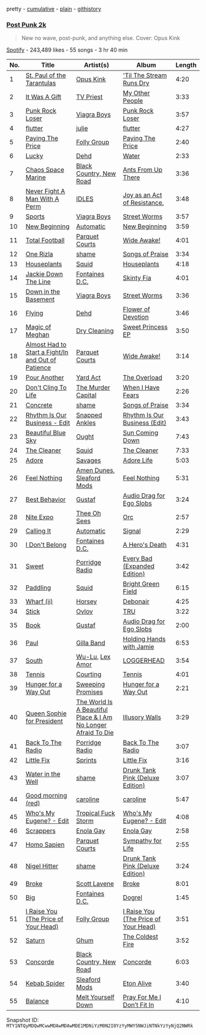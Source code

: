 pretty - [cumulative](/playlists/cumulative/37i9dQZF1DWYwMzXER4RFF.md) - [plain](/playlists/plain/37i9dQZF1DWYwMzXER4RFF) - [githistory](https://github.githistory.xyz/mackorone/spotify-playlist-archive/blob/main/playlists/plain/37i9dQZF1DWYwMzXER4RFF)

### [Post Punk 2k](https://open.spotify.com/playlist/37i9dQZF1DWYwMzXER4RFF)

> New no wave, post\-punk, and anything else\. Cover: Opus Kink

[Spotify](https://open.spotify.com/user/spotify) - 243,489 likes - 55 songs - 3 hr 40 min

| No. | Title | Artist(s) | Album | Length |
|---|---|---|---|---|
| 1 | [St\. Paul of the Tarantulas](https://open.spotify.com/track/4u3HxVlseWBBROXr7TwHLR) | [Opus Kink](https://open.spotify.com/artist/1qDKbZJLaLlsaI7e6mHqm3) | ['Til The Stream Runs Dry](https://open.spotify.com/album/7IM36wFeDv1bhzc1soETfO) | 4:20 |
| 2 | [It Was A Gift](https://open.spotify.com/track/4dm7wiTdyLxf2zUSuUuN7G) | [TV Priest](https://open.spotify.com/artist/61ujMGJVHgF9LPrIZw4MaI) | [My Other People](https://open.spotify.com/album/6O8ZBxH4IMh214XoMPMVfR) | 3:33 |
| 3 | [Punk Rock Loser](https://open.spotify.com/track/6cHHjw1pDDw2OiSXYSRpxb) | [Viagra Boys](https://open.spotify.com/artist/2nAKP6etu8wXNnezKXgqgg) | [Punk Rock Loser](https://open.spotify.com/album/5TeSxqNuv7aMSdz8P5WEqj) | 3:57 |
| 4 | [flutter](https://open.spotify.com/track/1D8sCqR7SwxUTwUDqMyUAp) | [julie](https://open.spotify.com/artist/3VNzWLePg9jTvQ2ximYOzW) | [flutter](https://open.spotify.com/album/0r2dEhL4Ijur6WDzvgXygl) | 4:27 |
| 5 | [Paying The Price](https://open.spotify.com/track/6F4DAh0ANpqlP20iR4Fqlh) | [Folly Group](https://open.spotify.com/artist/39RnqcMpFSK4e7tbODSsaP) | [Paying The Price](https://open.spotify.com/album/5lXmnuAhMGGRYkQwOCVR3w) | 2:40 |
| 6 | [Lucky](https://open.spotify.com/track/7KkaLfkFpMErkarBZivJbP) | [Dehd](https://open.spotify.com/artist/6yzuBFtT6dK2aQMZJZtcB1) | [Water](https://open.spotify.com/album/5Zqz0ZyO7qdLIvAqaPn2YZ) | 2:33 |
| 7 | [Chaos Space Marine](https://open.spotify.com/track/2UEH1NjNHGsoEIr3GKLhNR) | [Black Country, New Road](https://open.spotify.com/artist/3PP6ghmOlDl2jaKaH0avUN) | [Ants From Up There](https://open.spotify.com/album/21xp7NdU1ajmO1CX0w2Egd) | 3:36 |
| 8 | [Never Fight A Man With A Perm](https://open.spotify.com/track/7BmWDAlFk1DCL60I435oaE) | [IDLES](https://open.spotify.com/artist/75mafsNqNE1WSEVxIKuY5C) | [Joy as an Act of Resistance.](https://open.spotify.com/album/7BbRSUBwTB37ut0Ht3yAqt) | 3:48 |
| 9 | [Sports](https://open.spotify.com/track/5aLD8CPaEu3Cj9ZcAqWWA6) | [Viagra Boys](https://open.spotify.com/artist/2nAKP6etu8wXNnezKXgqgg) | [Street Worms](https://open.spotify.com/album/4QDHK085r08dWT1GvXmR6F) | 3:57 |
| 10 | [New Beginning](https://open.spotify.com/track/5o0uaVSaJimlNKnvDdggX6) | [Automatic](https://open.spotify.com/artist/3uX1tstdmFJyxW9b5mSNlU) | [New Beginning](https://open.spotify.com/album/62yIxSvT6Yvl0uYKuuYBLw) | 3:59 |
| 11 | [Total Football](https://open.spotify.com/track/7z81vC7eTE5y4hqk9yCx7F) | [Parquet Courts](https://open.spotify.com/artist/23NIwARd4vPbxt3wwNnJ6k) | [Wide Awake!](https://open.spotify.com/album/6NTaxSEZsDR5RlGyBzKNmZ) | 4:01 |
| 12 | [One Rizla](https://open.spotify.com/track/5McXC8UIDBlBciOLyRVZ7E) | [shame](https://open.spotify.com/artist/4IeWU3NYBI9mISFVhzXG8f) | [Songs of Praise](https://open.spotify.com/album/3ZtngTnZwbWMAdzcpKWgXH) | 3:34 |
| 13 | [Houseplants](https://open.spotify.com/track/3Q1Q4dftyBYbcCa0YFIhUD) | [Squid](https://open.spotify.com/artist/685XjGzGztyivfR3fAjoxo) | [Houseplants](https://open.spotify.com/album/2KYm30pFBJI0fwpCGcth3t) | 4:18 |
| 14 | [Jackie Down The Line](https://open.spotify.com/track/4DNbKvO9fI8bjnxis4yddk) | [Fontaines D.C.](https://open.spotify.com/artist/3SXwqSqAoBz9WCI9PDQzY6) | [Skinty Fia](https://open.spotify.com/album/1R7vPDuTFeqCGOLj1JwfRH) | 4:01 |
| 15 | [Down in the Basement](https://open.spotify.com/track/6EjGLBBBuEkjQniYBeDN7E) | [Viagra Boys](https://open.spotify.com/artist/2nAKP6etu8wXNnezKXgqgg) | [Street Worms](https://open.spotify.com/album/4QDHK085r08dWT1GvXmR6F) | 3:36 |
| 16 | [Flying](https://open.spotify.com/track/4i2s69U5vRLS0KQtNMAWbb) | [Dehd](https://open.spotify.com/artist/6yzuBFtT6dK2aQMZJZtcB1) | [Flower of Devotion](https://open.spotify.com/album/0kn1V8vpoxtEw69CcMDlik) | 3:46 |
| 17 | [Magic of Meghan](https://open.spotify.com/track/7K8SzKEkWzuvK9JU4W6va6) | [Dry Cleaning](https://open.spotify.com/artist/7DlD7rLG9MKuvXtTeACzkO) | [Sweet Princess EP](https://open.spotify.com/album/2RoDiBN2teda8nQ33CO2WR) | 3:50 |
| 18 | [Almost Had to Start a Fight/In and Out of Patience](https://open.spotify.com/track/7xhZCVsVhDSjhFm41mOX10) | [Parquet Courts](https://open.spotify.com/artist/23NIwARd4vPbxt3wwNnJ6k) | [Wide Awake!](https://open.spotify.com/album/6NTaxSEZsDR5RlGyBzKNmZ) | 3:14 |
| 19 | [Pour Another](https://open.spotify.com/track/5BvpTVOBtKADtK5LAOgX4g) | [Yard Act](https://open.spotify.com/artist/2h3ooJn8m8X8cL2g1BZ1Rd) | [The Overload](https://open.spotify.com/album/4rXBcuJMRSt4izAwXNrTQu) | 3:20 |
| 20 | [Don't Cling To Life](https://open.spotify.com/track/00Dsa2N9nqJux5YWfu6MdU) | [The Murder Capital](https://open.spotify.com/artist/18M7pJRsgFVjEBZ5ufmJAp) | [When I Have Fears](https://open.spotify.com/album/17ozByfYT9iEhfGNcT6mdz) | 2:26 |
| 21 | [Concrete](https://open.spotify.com/track/5MhK8ZwxOiILTOh7LFK5VU) | [shame](https://open.spotify.com/artist/4IeWU3NYBI9mISFVhzXG8f) | [Songs of Praise](https://open.spotify.com/album/3ZtngTnZwbWMAdzcpKWgXH) | 3:34 |
| 22 | [Rhythm Is Our Business \- Edit](https://open.spotify.com/track/0nSKPt85T4Y3PFKe9U1AoJ) | [Snapped Ankles](https://open.spotify.com/artist/4iWOyexPqcvgycdx7mLUcl) | [Rhythm Is Our Business \(Edit\)](https://open.spotify.com/album/31BcuNn55HiyGfZNumnzgO) | 3:43 |
| 23 | [Beautiful Blue Sky](https://open.spotify.com/track/5vs3jJj3AhJMgIycoiF5Tx) | [Ought](https://open.spotify.com/artist/2VhVBXSB8n2KxuzKVZNxTY) | [Sun Coming Down](https://open.spotify.com/album/4MxLa2uPSGSus8XCSivcOD) | 7:43 |
| 24 | [The Cleaner](https://open.spotify.com/track/5JCJRbheraNHacbn9v1UWg) | [Squid](https://open.spotify.com/artist/685XjGzGztyivfR3fAjoxo) | [The Cleaner](https://open.spotify.com/album/0IYwrkF0eNvYRrtUHZO7Bo) | 7:33 |
| 25 | [Adore](https://open.spotify.com/track/3z9sAf9ptrSLpyRWR4jRiX) | [Savages](https://open.spotify.com/artist/1WFsBUAgQmrGQQEUyFKS60) | [Adore Life](https://open.spotify.com/album/2UutOV48eYbIPB6keWOqoP) | 5:03 |
| 26 | [Feel Nothing](https://open.spotify.com/track/2xLhpVdgziewWHydp0csEn) | [Amen Dunes](https://open.spotify.com/artist/1jwOuEBcOKq0BeudSarbEM), [Sleaford Mods](https://open.spotify.com/artist/0otAqZw8htTsGHfqR491Yh) | [Feel Nothing](https://open.spotify.com/album/2KYtRpM7ONr6kRJnta41Pf) | 5:31 |
| 27 | [Best Behavior](https://open.spotify.com/track/0ZJHhuXm33Qm9gOxRCQzzk) | [Gustaf](https://open.spotify.com/artist/6QqLYrbjh5CnfMG7z5r96E) | [Audio Drag for Ego Slobs](https://open.spotify.com/album/6bjTnQUluNGjl7SDJeE7n3) | 3:24 |
| 28 | [Nite Expo](https://open.spotify.com/track/4MMUZtRnaz25sXteRs2mXl) | [Thee Oh Sees](https://open.spotify.com/artist/3qYfqdVwX0fil71onLpLkh) | [Orc](https://open.spotify.com/album/6UqkJtjad0HIClK1ndqCsd) | 2:57 |
| 29 | [Calling It](https://open.spotify.com/track/5NokSQOH2MUmBChmCyVxyj) | [Automatic](https://open.spotify.com/artist/3uX1tstdmFJyxW9b5mSNlU) | [Signal](https://open.spotify.com/album/5sunzZo5u8d2pi5WKzjvFS) | 2:29 |
| 30 | [I Don't Belong](https://open.spotify.com/track/6WoKLs9kOA7I9RJtVYr6MQ) | [Fontaines D.C.](https://open.spotify.com/artist/3SXwqSqAoBz9WCI9PDQzY6) | [A Hero's Death](https://open.spotify.com/album/1TG1jA82COlOCK63DjmiT3) | 4:31 |
| 31 | [Sweet](https://open.spotify.com/track/31urhIUG28rfxy6PzU6hQq) | [Porridge Radio](https://open.spotify.com/artist/4vAQ4M7vgItwBtmBTgRu48) | [Every Bad \(Expanded Edition\)](https://open.spotify.com/album/5SyZ2QPyDPteAM9i1AYlfA) | 3:42 |
| 32 | [Paddling](https://open.spotify.com/track/4bk6zQvr1tEokVjLJ7xZfz) | [Squid](https://open.spotify.com/artist/685XjGzGztyivfR3fAjoxo) | [Bright Green Field](https://open.spotify.com/album/4z44Wir05QzQYSCs0KwsKX) | 6:15 |
| 33 | [Wharf \(ii\)](https://open.spotify.com/track/6KKtTJAgNLCW7LAtuI9Dwy) | [Horsey](https://open.spotify.com/artist/3ey9OSASkq8HNPh0u7jjfO) | [Debonair](https://open.spotify.com/album/1z6VwFw428tUIrrEqKktEn) | 4:25 |
| 34 | [Stick](https://open.spotify.com/track/1PiA3Z5eT98iz6my4yVpn4) | [Ovlov](https://open.spotify.com/artist/2Iy7tZpp5qQudlg5cbcgH8) | [TRU](https://open.spotify.com/album/5NBOm2pyKCOqt8iYwgMYnH) | 3:22 |
| 35 | [Book](https://open.spotify.com/track/5bvR6HZsnbDPs1dGeuc0Vg) | [Gustaf](https://open.spotify.com/artist/6QqLYrbjh5CnfMG7z5r96E) | [Audio Drag for Ego Slobs](https://open.spotify.com/album/6bjTnQUluNGjl7SDJeE7n3) | 2:00 |
| 36 | [Paul](https://open.spotify.com/track/1GRGCIaRlqSCR6ljUmZpv0) | [Gilla Band](https://open.spotify.com/artist/7IdPmzvB3PugXieZE9vS4S) | [Holding Hands with Jamie](https://open.spotify.com/album/0DDiLP8SYopzwGArJ3GUi9) | 6:53 |
| 37 | [South](https://open.spotify.com/track/2U4ssOuiGX9QC0Z1K1BI8z) | [Wu\-Lu](https://open.spotify.com/artist/5yRolHpTcDas7KX7KiH6Wd), [Lex Amor](https://open.spotify.com/artist/0IKVDL3N8vpYgeNOV6np14) | [LOGGERHEAD](https://open.spotify.com/album/47XvaxAeDolqhNOnGYLxEk) | 3:54 |
| 38 | [Tennis](https://open.spotify.com/track/3cJH8XcTtrdB1VcCYFdv82) | [Courting](https://open.spotify.com/artist/3oLTaC5QBOH96VbxMAafpZ) | [Tennis](https://open.spotify.com/album/0e8QilyTd0atf4T6fk59Jr) | 4:01 |
| 39 | [Hunger for a Way Out](https://open.spotify.com/track/4bXsXIRPbTk783vfyA2oRe) | [Sweeping Promises](https://open.spotify.com/artist/5k9qBHdkzsibPmFJp1XIAt) | [Hunger for a Way Out](https://open.spotify.com/album/0Cwh78WfxUMb1P8a7tIxYm) | 2:21 |
| 40 | [Queen Sophie for President](https://open.spotify.com/track/6EEdvLIM8kecYVtpA6Ug86) | [The World Is A Beautiful Place & I Am No Longer Afraid To Die](https://open.spotify.com/artist/5bCNJ1ICzdnzK0yoCIP2Ip) | [Illusory Walls](https://open.spotify.com/album/2LF6m9cVyej7vKLnjwGiLK) | 3:29 |
| 41 | [Back To The Radio](https://open.spotify.com/track/3UwdNQUttlGa8fX1Jq7VeN) | [Porridge Radio](https://open.spotify.com/artist/4vAQ4M7vgItwBtmBTgRu48) | [Back To The Radio](https://open.spotify.com/album/1o0lARFP2l0SYsY6H8PeGY) | 3:07 |
| 42 | [Little Fix](https://open.spotify.com/track/10kO3DBfY2UJSeYOuxDZPd) | [Sprints](https://open.spotify.com/artist/27nD8P491xX8UzG3j01eIY) | [Little Fix](https://open.spotify.com/album/2Hw3eI5w9JgGXqgnAS0rAi) | 3:16 |
| 43 | [Water in the Well](https://open.spotify.com/track/0gaecBSDgVDjHs3JrWgr5e) | [shame](https://open.spotify.com/artist/4IeWU3NYBI9mISFVhzXG8f) | [Drunk Tank Pink \(Deluxe Edition\)](https://open.spotify.com/album/07FItTfHsxADQ4sLDxqgFA) | 3:07 |
| 44 | [Good morning \(red\)](https://open.spotify.com/track/5Hr3cBLE1Qe7zAw6n1iGHW) | [caroline](https://open.spotify.com/artist/0nwTtqff9SoWoTnTFeZ7YA) | [caroline](https://open.spotify.com/album/4X12VfRomM649eKXd1qKMf) | 5:47 |
| 45 | [Who's My Eugene? \- Edit](https://open.spotify.com/track/3VTH9rhnc8jceZAU90hzwt) | [Tropical Fuck Storm](https://open.spotify.com/artist/0mL6LBSQ4bHe6hWq90KzHL) | [Who's My Eugene? \- Edit](https://open.spotify.com/album/6wApvXDrW8JIxCcq5hwHDQ) | 4:08 |
| 46 | [Scrappers](https://open.spotify.com/track/14IvWKgBAZojoDYvlI0MGd) | [Enola Gay](https://open.spotify.com/artist/1CT7BjCVYK5vr9SNr7WlEP) | [Enola Gay](https://open.spotify.com/album/4wqfGtPLQvvGSPdM7nr37q) | 2:58 |
| 47 | [Homo Sapien](https://open.spotify.com/track/4mflFeaji6SfBoJUaLuozF) | [Parquet Courts](https://open.spotify.com/artist/23NIwARd4vPbxt3wwNnJ6k) | [Sympathy for Life](https://open.spotify.com/album/3pimNTNgv34WFrdooDB0TT) | 2:55 |
| 48 | [Nigel Hitter](https://open.spotify.com/track/6Zvl7vyrM8U6fFJR9swMfX) | [shame](https://open.spotify.com/artist/4IeWU3NYBI9mISFVhzXG8f) | [Drunk Tank Pink \(Deluxe Edition\)](https://open.spotify.com/album/07FItTfHsxADQ4sLDxqgFA) | 3:24 |
| 49 | [Broke](https://open.spotify.com/track/1RRs8pwqvg6mnp8r0x4Riq) | [Scott Lavene](https://open.spotify.com/artist/6dpTFwhi4Z3QIJeOxjZB3n) | [Broke](https://open.spotify.com/album/3rNyZkoQKHEpZjIbTTsXjN) | 8:01 |
| 50 | [Big](https://open.spotify.com/track/0ackndQoetiUOdz3M93m6h) | [Fontaines D.C.](https://open.spotify.com/artist/3SXwqSqAoBz9WCI9PDQzY6) | [Dogrel](https://open.spotify.com/album/7wMhg0YqDuqylEVnLQQ02R) | 1:45 |
| 51 | [I Raise You \(The Price of Your Head\)](https://open.spotify.com/track/302te1PaXydwxxX6aIjkhn) | [Folly Group](https://open.spotify.com/artist/39RnqcMpFSK4e7tbODSsaP) | [I Raise You \(The Price of Your Head\)](https://open.spotify.com/album/0KGJSvayWmKlbQW49bZQIt) | 3:51 |
| 52 | [Saturn](https://open.spotify.com/track/31FslokX6FqQWVHIaVy4hY) | [Ghum](https://open.spotify.com/artist/41yzFXg6iuyDfw0PYviMHs) | [The Coldest Fire](https://open.spotify.com/album/7jZmxRxG89gyfb5W0beTdW) | 3:52 |
| 53 | [Concorde](https://open.spotify.com/track/4Lq00qcqHANbxFUeq2ORCk) | [Black Country, New Road](https://open.spotify.com/artist/3PP6ghmOlDl2jaKaH0avUN) | [Concorde](https://open.spotify.com/album/0xDUwM9EVHyOmUhL9KGOwa) | 6:03 |
| 54 | [Kebab Spider](https://open.spotify.com/track/14jchGOlTJQ91SNYVCSTLr) | [Sleaford Mods](https://open.spotify.com/artist/0otAqZw8htTsGHfqR491Yh) | [Eton Alive](https://open.spotify.com/album/3QiU8JCc97mcqfJ3caEMzs) | 3:40 |
| 55 | [Balance](https://open.spotify.com/track/2gGc9u7jQVP38rMmTmvOr0) | [Melt Yourself Down](https://open.spotify.com/artist/0LWlgth3CFLC6eD8mtWCOA) | [Pray For Me I Don’t Fit In](https://open.spotify.com/album/2V2l6t7JHtA07djCxSOcGQ) | 4:10 |

Snapshot ID: `MTY1NTQyMDQwMCwwMDAwMDAwMDE1MDNiYzM0N2I0YzYyMWY5NWJiNTNkYzYyNjQ2NWRk`
